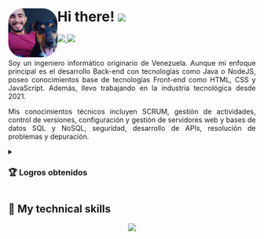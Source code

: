 <h1>
  <img align="left" style="height: 100px; width: 100px; border-radius: 30%;" src="https://github.com/Dev-Alejo/Dev-Alejo/blob/main/Photo.webp" />
  Hi there!
  <img src="https://media.giphy.com/media/hvRJCLFzcasrR4ia7z/giphy.gif" width="35">
</h1>

<div>
  <a id="linkedin" href="https://www.linkedin.com/in/alejandro-diaz-444746252/" target="_blank" rel="noopener noreferrer">
    <img src="https://img.shields.io/badge/LinkedIn-0077B5?style=for-the-badge&logo=linkedin&logoColor=white"/>
  </a>
  <a id="Upwork" href="https://www.upwork.com/freelancers/~01e4b6d2ea837099b7" target="_blank" rel="noopener noreferrer">
    <img src="https://img.shields.io/badge/UpWork-6FDA44?style=for-the-badge&logo=Upwork&logoColor=white"/>
  </a>
</div>

  <br>

<div style="text-align: justify;">
  <p>
  Soy un ingeniero informático originario de Venezuela. Aunque mi enfoque principal es el desarrollo Back-end con tecnologías como Java o NodeJS, poseo conocimientos base de tecnologías Front-end como HTML, CSS y JavaScript. Además, llevo trabajando en la industria tecnológica desde 2021.

  Mis conocimientos técnicos incluyen SCRUM, gestión de actividades, control de versiones, configuración y gestión de servidores web y bases de datos SQL y NoSQL, seguridad, desarrollo de APIs, resolución de problemas y depuración.
  </p>
  
  <details>
    <summary><h3>🏆 Logros obtenidos</h3></summary>
    <ul>
      <li>SEReports - Automatización de procesos llevando a una mejora significativa en la eficiencia y productividad de la empresa.</li>
    </ul>
  </details>
</div>

<h2>💼 My technical skills</h2>
  <p align="center">
    <a href="https://skillicons.dev">
      <img src="https://skillicons.dev/icons?i=vscode,idea,postman,bash,git,github,html,css,bootstrap,js,nodejs,express,java,spring,maven,gradle,hibernate,mysql,postgres,mongodb&theme=dark" />
    </a>
  </p>


